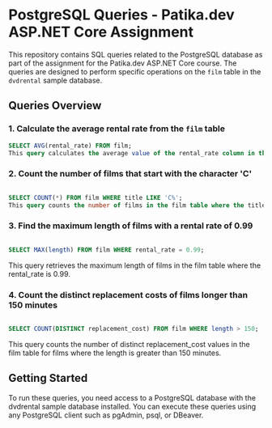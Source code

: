 # PostgreSQL Queries - Patika.dev ASP.NET Core Assignment

This repository contains SQL queries related to the PostgreSQL database as part of the assignment for the Patika.dev ASP.NET Core course. The queries are designed to perform specific operations on the `film` table in the `dvdrental` sample database.

## Queries Overview

### 1. Calculate the average rental rate from the `film` table
```sql
SELECT AVG(rental_rate) FROM film;
This query calculates the average value of the rental_rate column in the film table.
```
### 2. Count the number of films that start with the character 'C'
```sql

SELECT COUNT(*) FROM film WHERE title LIKE 'C%';
This query counts the number of films in the film table where the title starts with the character 'C'.
```
### 3. Find the maximum length of films with a rental rate of 0.99
```sql

SELECT MAX(length) FROM film WHERE rental_rate = 0.99;
```

This query retrieves the maximum length of films in the film table where the rental_rate is 0.99.

### 4. Count the distinct replacement costs of films longer than 150 minutes
```sql

SELECT COUNT(DISTINCT replacement_cost) FROM film WHERE length > 150;
```
This query counts the number of distinct replacement_cost values in the film table for films where the length is greater than 150 minutes.

## Getting Started
To run these queries, you need access to a PostgreSQL database with the dvdrental sample database installed. You can execute these queries using any PostgreSQL client such as pgAdmin, psql, or DBeaver.
